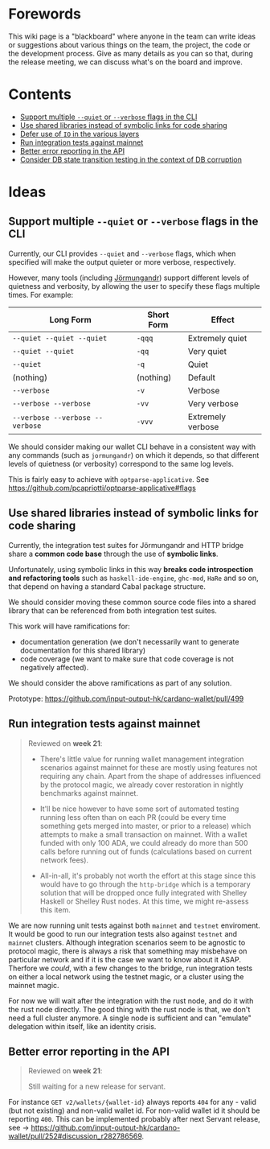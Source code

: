 # Forewords

This wiki page is a "blackboard" where anyone in the team can write ideas or suggestions about various things on the team, the project, the code or the development process. Give as many details as you can so that, during the release meeting, we can discuss what's on the board and improve. 

# Contents

* [Support multiple `--quiet` or `--verbose` flags in the CLI](#support-multiple---quiet-or---verbose-flags-in-the-cli)
* [Use shared libraries instead of symbolic links for code sharing](#use-shared-libraries-instead-of-symbolic-links-for-code-sharing)
* [Defer use of `IO` in the various layers](#defer-use-of-io-in-the-various-layers)
* [Run integration tests against mainnet](#run-integration-tests-against-mainnet)
* [Better error reporting in the API](better-error-reporting-in-the-api)
* [Consider DB state transition testing in the context of DB corruption](#consider-db-state-transition-testing-in-the-context-of-db-corruption)

# Ideas

## Support multiple `--quiet` or `--verbose` flags in the CLI

Currently, our CLI provides `--quiet` and `--verbose` flags, which when specified will make the output quieter or more verbose, respectively.

However, many tools (including [Jörmungandr](https://github.com/input-output-hk/jormungandr)) support different levels of quietness and verbosity, by allowing the user to specify these flags multiple times. For example:

| Long Form | Short Form | Effect |
| -- | -- | -- |
| `--quiet --quiet --quiet` | `-qqq` | Extremely quiet |
| `--quiet --quiet` | `-qq` | Very quiet |
| `--quiet` | `-q` | Quiet |
| (nothing) | (nothing) | Default |
| `--verbose` | `-v` | Verbose |
| `--verbose --verbose` | `-vv` | Very verbose |
| `--verbose --verbose --verbose` | `-vvv` | Extremely verbose |

We should consider making our wallet CLI behave in a consistent way with any commands (such as `jormungandr`) on which it depends, so that different levels of quietness (or verbosity) correspond to the same log levels.

This is fairly easy to achieve with `optparse-applicative`. See https://github.com/pcapriotti/optparse-applicative#flags

## Use shared libraries instead of symbolic links for code sharing

Currently, the integration test suites for Jörmungandr and HTTP bridge share a **common code base** through the use of **symbolic links**.

Unfortunately, using symbolic links in this way **breaks code introspection and refactoring tools** such as `haskell-ide-engine`, `ghc-mod`, `HaRe` and so on, that depend on having a standard Cabal package structure.

We should consider moving these common source code files into a shared library that can be referenced from both integration test suites.

This work will have ramifications for:
- documentation generation (we don't necessarily want to generate documentation for this shared library)
- code coverage (we want to make sure that code coverage is not negatively affected).

We should consider the above ramifications as part of any solution.

Prototype: https://github.com/input-output-hk/cardano-wallet/pull/499

## Run integration tests against mainnet

> Reviewed on **week 21**:
>
> - There's little value for running wallet management integration scenarios against mainnet for these are mostly using features not requiring any chain. Apart from the shape of addresses influenced by the protocol magic, we already cover restoration in nightly benchmarks against mainnet. 
>
> - It'll be nice however to have some sort of automated testing running less often than on each PR (could be every time something gets merged into master, or prior to a release) which attempts to make a small transaction on mainnet. With a wallet funded with only 100 ADA, we could already do more than 500 calls before running out of funds (calculations based on current network fees). 
>
> - All-in-all, it's probably not worth the effort at this stage since this would have to go through the `http-bridge` which is a temporary solution that will be dropped once fully integrated with Shelley Haskell or Shelley Rust nodes. At this time, we might re-assess this item.

We are now running unit tests against both `mainnet` and `testnet` enviroment. It would be good to run our integration tests also against `testnet` and `mainnet` clusters. Although integration scenarios seem to be agnostic to protocol magic, there is always a risk that something may misbehave on particular network and if it is the case we want to know about it ASAP. Therfore we _could_, with a few changes to the bridge, run integration tests on either a local network using the testnet magic, or a cluster using the mainnet magic.

For now we will wait after the integration with the rust node, and do it with the rust node directly.
The good thing with the rust node is that, we don't need a full cluster anymore. A single node is sufficient and can "emulate" delegation within itself, like an identity crisis.

## Better error reporting in the API

> Reviewed on **week 21**:
>
> Still waiting for a new release for servant. 

For instance `GET v2/wallets/{wallet-id}` always reports `404` for any - valid (but not existing) and non-valid wallet id. For non-valid wallet id it should be reporting `400`. This can be implemented probably after next Servant release, see -> https://github.com/input-output-hk/cardano-wallet/pull/252#discussion_r282786569.           
